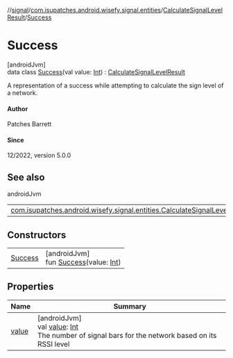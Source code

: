 //[signal](../../../../index.md)/[com.isupatches.android.wisefy.signal.entities](../../index.md)/[CalculateSignalLevelResult](../index.md)/[Success](index.md)

# Success

[androidJvm]\
data class [Success](index.md)(val value: [Int](https://kotlinlang.org/api/latest/jvm/stdlib/kotlin/-int/index.html)) : [CalculateSignalLevelResult](../index.md)

A representation of a success while attempting to calculate the sign level of a network.

#### Author

Patches Barrett

#### Since

12/2022, version 5.0.0

## See also

androidJvm

| | |
|---|---|
| [com.isupatches.android.wisefy.signal.entities.CalculateSignalLevelResult](../index.md) |  |

## Constructors

| | |
|---|---|
| [Success](-success.md) | [androidJvm]<br>fun [Success](-success.md)(value: [Int](https://kotlinlang.org/api/latest/jvm/stdlib/kotlin/-int/index.html)) |

## Properties

| Name | Summary |
|---|---|
| [value](value.md) | [androidJvm]<br>val [value](value.md): [Int](https://kotlinlang.org/api/latest/jvm/stdlib/kotlin/-int/index.html)<br>The number of signal bars for the network based on its RSSI level |
